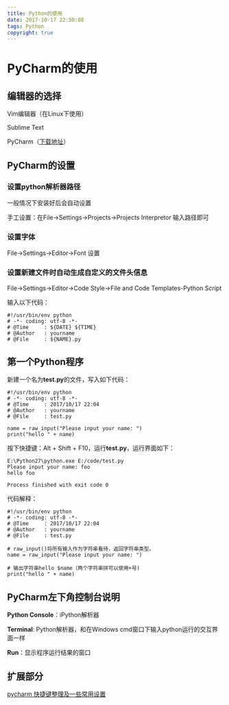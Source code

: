 ```yaml
---
title: Python的使用
date: 2017-10-17 22:50:08
tags: Python
copyright: true
---
```


# PyCharm的使用

## 编辑器的选择

Vim编辑器（在Linux下使用）

Sublime Text

PyCharm（[下载地址](http://www.jetbrains.com/pycharm/download/download-thanks.html?platform=windows&code=PCC)）

<!--more-->

## PyCharm的设置

### 设置python解析器路径

一般情况下安装好后会自动设置

手工设置：在File->Settings->Projects->Projects Interpretor 输入路径即可

### 设置字体

File->Settings->Editor->Font 设置

### 设置新建文件时自动生成自定义的文件头信息

File->Settings->Editor->Code Style->File and Code Templates-Python Script

输入以下代码：


```
#!/usr/bin/env python
# -*- coding: utf-8 -*-
# @Time     : ${DATE} ${TIME}
# @Author   : yourname
# @File     : ${NAME}.py
```

## 第一个Python程序

新建一个名为**test.py**的文件，写入如下代码：

```
#!/usr/bin/env python
# -*- coding: utf-8 -*-
# @Time     : 2017/10/17 22:04
# @Author   : yourname
# @File     : test.py

name = raw_input("Please input your name: ")
print("hello " + name)
```

按下快捷键：Alt + Shift + F10，运行**test.py**，运行界面如下：


```
E:\Python27\python.exe E:/code/test.py
Please input your name: foo
hello foo

Process finished with exit code 0
```

代码解释：

```
#!/usr/bin/env python
# -*- coding: utf-8 -*-
# @Time     : 2017/10/17 22:04
# @Author   : yourname
# @File     : test.py

# raw_input()将所有输入作为字符串看待，返回字符串类型。
name = raw_input("Please input your name: ")

# 输出字符串hello $name（两个字符串拼可以使用+号)
print("hello " + name)
```

## PyCharm左下角控制台说明

**Python Console**：iPython解析器

**Terminal**: Python解析器，和在Windows cmd窗口下输入python运行的交互界面一样

**Run**：显示程序运行结果的窗口

## 扩展部分

[pycharm 快捷键整理及一些常用设置](https://segmentfault.com/a/1190000005776418)